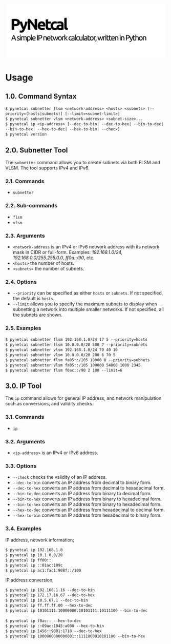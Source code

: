 ![PyNetcal](res/header.png)

# Usage



## 1.0. Command Syntax

```shell
$ pynetcal subnetter flsm <network-address> <hosts> <subnets> [--priority=(hosts|subnets)] [--limit=<subnet-limit>]
$ pynetcal subnetter vlsm <network-address> <subnet-size>...
$ pynetcal ip <ip-address> [--dec-to-bin| --dec-to-hex| --bin-to-dec| --bin-to-hex| --hex-to-dec| --hex-to-bin| --check]
$ pynetcal version
```



## 2.0. Subnetter Tool

The `subnetter` command allows you to create subnets via both FLSM and VLSM. The tool supports IPv4 and IPv6.

### 2.1. Commands

- `subnetter`

### 2.2. Sub-commands

- `flsm`
- `vlsm`

### 2.3. Arguments

- `<network-address` is an IPv4 or IPv6 network address with its network mask in CIDR or full-form. Examples: *192.168.1.0/24, 192.168.0.0/255.255.0.0, ff0a::/90*, etc.
- `<hosts>` the number of hosts.
- `<subnets>` the number of subnets.

### 2.4. Options

- `--priority` can be specified as either `hosts` or `subnets`. If not specified, the default is `hosts`.
- `--limit` allows you to specify the maximum subnets to display when subnetting a network into multiple smaller networks. If not specified, all the subnets are shown.

### 2.5. Examples

```shell
$ pynetcal subnetter flsm 192.168.1.0/24 17 5 --priority=hosts
$ pynetcal subnetter flsm 10.0.0.0/20 500 7 --priority=subnets
$ pynetcal subnetter vlsm 192.168.1.0/24 70 40 10
$ pynetcal subnetter vlsm 10.0.0.0/20 200 6 70 5
$ pynetcal subnetter flsm fa05::/105 10000 8 --priority=subnets
$ pynetcal subnetter vlsm fa05::/105 100000 54000 1000 2345
$ pynetcal subnetter flsm f0ac::/90 2 100 --limit=6
```





## 3.0. IP Tool

The `ip` command allows for general IP address, and network manipulation such as conversions, and validity checks.

### 3.1. Commands

- `ip`

### 3.2. Arguments

- `<ip-address>` is an IPv4 or IPv6 address.

### 3.3. Options

- `--check` checks the validity of an IP address.
- `--dec-to-bin` converts an IP address from decimal to binary form.
- `--dec-to-hex` converts an IP address from decimal to hexadecimal form.
- `--bin-to-dec` converts an IP address from binary to decimal form.
- `--bin-to-hex` converts an IP address from binary to hexadecimal form.
- `--bin-to-hex` converts an IP address from binary to hexadecimal form.
- `--hex-to-dec` converts an IP address from hexadecimal to decimal form.
- `--hex-to-bin` converts an IP address from hexadecimal to binary form.

### 3.4. Examples

IP address, network information;

```shell
$ pynetcal ip 192.168.1.0
$ pynetcal ip 10.1.0.0/20
$ pynetcal ip ff00::
$ pynetcal ip ::01ac:109c
$ pynetcal ip ac1:fac1:908f::/100
```

IP address conversion;

```shell
$ pynetcal ip 192.168.1.16 --dec-to-bin
$ pynetcal ip 172.17.16.67 --dec-to-hex
$ pynetcal ip 10.5.67.1 --dec-to-bin
$ pynetcal ip ff.ff.ff.00 --hex-to-dec
$ pynetcal ip 10101111.10000000.10101111.10111100 --bin-to-dec

$ pynetcal ip f0ac:: --hex-to-dec
$ pynetcal ip ::09ac:1045:a000 --hex-to-bin
$ pynetcal ip 1456::9081:1718 --dec-to-hex
$ pynetcal ip 1000000000000001::1111000010101100 --bin-to-hex
```

